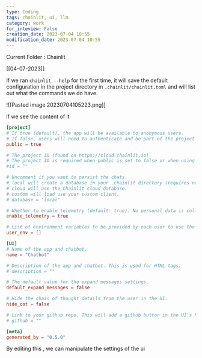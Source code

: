 ```yaml
---
type: Coding  
tags: chainlit, ui, llm
category: work
for_inteview: False
creation_date: 2023-07-04 10:55
modification_date: 2023-07-04 10:55
---
```


  
Current Folder : Chainlit




[[04-07-2023]]

If we ran `chainlit --help` for the first time, it will save the default configuration in the project directory in `.chainlit/chainlit.toml` and will list out what the commands we do have. 

![[Pasted image 20230704105223.png]]

if we see the content of it 
```toml
[project]
# If true (default), the app will be available to anonymous users.
# If false, users will need to authenticate and be part of the project to use the app.
public = true

# The project ID (found on https://cloud.chainlit.io).
# The project ID is required when public is set to false or when using the cloud database.
#id = ""

# Uncomment if you want to persist the chats.
# local will create a database in your .chainlit directory (requires node.js installed).
# cloud will use the Chainlit cloud database.
# custom will load use your custom client.
# database = "local"

# Whether to enable telemetry (default: true). No personal data is collected.
enable_telemetry = true

# List of environment variables to be provided by each user to use the app.
user_env = []

[UI]
# Name of the app and chatbot.
name = "Chatbot"

# Description of the app and chatbot. This is used for HTML tags.
# description = ""

# The default value for the expand messages settings.
default_expand_messages = false

# Hide the chain of thought details from the user in the UI.
hide_cot = false

# Link to your github repo. This will add a github button in the UI's header.
# github = ""

[meta]
generated_by = "0.5.0"

```


By editing this , we can manipulate the settings of the ui 